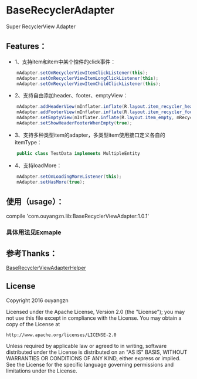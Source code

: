 # BaseRecyclerAdapter

Super RecyclerView Adapter

## Features：
- 1、支持item和item中某个控件的click事件：
```java
    mAdapter.setOnRecyclerViewItemClickListener(this);
    mAdapter.setOnRecyclerViewItemLongClickListener(this);
    mAdapter.setOnRecyclerViewItemChildClickListener(this);
```
- 2、支持自由添加header、footer、emptyView：
```java
    mAdapter.addHeaderView(mInflater.inflate(R.layout.item_recycler_header, mRecyclerView, false));
    mAdapter.addFooterView(mInflater.inflate(R.layout.item_recycler_footer, mRecyclerView, false));
    mAdapter.setEmptyView(mInflater.inflate(R.layout.item_empty, mRecyclerView, false));
    mAdapter.setShowHeaderFooterWhenEmpty(true);
```
- 3、支持多种类型item的adapter，多类型item使用接口定义各自的itemType：
```java
    public class TestData implements MultipleEntity
```
- 4、支持loadMore：
```java
    mAdapter.setOnLoadingMoreListener(this);
    mAdapter.setHasMore(true);
```
## 使用（usage）：
compile 'com.ouyangzn.lib:BaseRecyclerViewAdapter:1.0.1'
    
### 具体用法见Exmaple

## 参考Thanks：
[BaseRecyclerViewAdapterHelper](https://github.com/CymChad/BaseRecyclerViewAdapterHelper)

## License
Copyright 2016 ouyangzn

Licensed under the Apache License, Version 2.0 (the "License");
you may not use this file except in compliance with the License.
You may obtain a copy of the License at

    http://www.apache.org/licenses/LICENSE-2.0

Unless required by applicable law or agreed to in writing, software
distributed under the License is distributed on an "AS IS" BASIS,
WITHOUT WARRANTIES OR CONDITIONS OF ANY KIND, either express or implied.
See the License for the specific language governing permissions and
limitations under the License.
